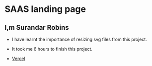 # SAAS landing page

## I,m Surandar Robins

- I have learnt the importance of resizing svg files from this project.

- It took me 6 hours to finish this project.

- [Vercel](https://robin-project-13.vercel.app/)
